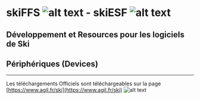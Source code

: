 # skiFFS ![alt text](https://github.com/agilsport/ski/blob/main/img/32x32_ffs.png "Logo FFS") - skiESF ![alt text](https://github.com/agilsport/ski/blob/main/img/32x32_esf.png "Logo ESF")
## Développement et Resources pour les logiciels de Ski 

## Périphériques (Devices)


___
Les téléchargements Officiels sont téléchargeables sur la page [https://www.agil.fr/ski](https://www.agil.fr/ski) ![alt text](https://github.com/agilsport/ski/blob/main/img/32x32_agil.png "Logo Agil")



